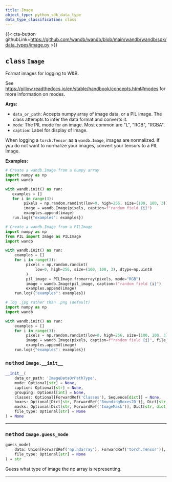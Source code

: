 ```yaml
---
title: Image
object_type: python_sdk_data_type
data_type_classification: class
---
```


{{< cta-button githubLink=https://github.com/wandb/wandb/blob/main/wandb/wandb/sdk/data_types/image.py >}}




## <kbd>class</kbd> `Image`
Format images for logging to W&B. 

See https://pillow.readthedocs.io/en/stable/handbook/concepts.html#modes for more information on modes. 



**Args:**
 
 - `data_or_path`:  Accepts numpy array of image data, or a PIL image.  The class attempts to infer the data format and converts it. 
 - `mode`:  The PIL mode for an image. Most common are "L", "RGB", "RGBA". 
 - `caption`:  Label for display of image. 

When logging a `torch.Tensor` as a `wandb.Image`, images are normalized. If you do not want to normalize your images, convert your tensors to a PIL Image. 



**Examples:**
 ```python
# Create a wandb.Image from a numpy array
import numpy as np
import wandb

with wandb.init() as run:
    examples = []
    for i in range(3):
         pixels = np.random.randint(low=0, high=256, size=(100, 100, 3))
         image = wandb.Image(pixels, caption=f"random field {i}")
         examples.append(image)
    run.log({"examples": examples})
``` 

```python
# Create a wandb.Image from a PILImage
import numpy as np
from PIL import Image as PILImage
import wandb

with wandb.init() as run:
    examples = []
    for i in range(3):
         pixels = np.random.randint(
             low=0, high=256, size=(100, 100, 3), dtype=np.uint8
         )
         pil_image = PILImage.fromarray(pixels, mode="RGB")
         image = wandb.Image(pil_image, caption=f"random field {i}")
         examples.append(image)
    run.log({"examples": examples})
``` 

```python
# log .jpg rather than .png (default)
import numpy as np
import wandb

with wandb.init() as run:
    examples = []
    for i in range(3):
         pixels = np.random.randint(low=0, high=256, size=(100, 100, 3))
         image = wandb.Image(pixels, caption=f"random field {i}", file_type="jpg")
         examples.append(image)
    run.log({"examples": examples})
``` 

### <kbd>method</kbd> `Image.__init__`

```python
__init__(
    data_or_path: 'ImageDataOrPathType',
    mode: Optional[str] = None,
    caption: Optional[str] = None,
    grouping: Optional[int] = None,
    classes: Optional[ForwardRef('Classes'), Sequence[dict]] = None,
    boxes: Optional[Dict[str, ForwardRef('BoundingBoxes2D')], Dict[str, dict]] = None,
    masks: Optional[Dict[str, ForwardRef('ImageMask')], Dict[str, dict]] = None,
    file_type: Optional[str] = None
) → None
```






---







### <kbd>method</kbd> `Image.guess_mode`

```python
guess_mode(
    data: Union[ForwardRef('np.ndarray'), ForwardRef('torch.Tensor')],
    file_type: Optional[str] = None
) → str
```

Guess what type of image the np.array is representing. 

---




